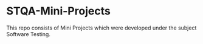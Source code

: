 # STQA-Mini-Projects
This repo consists of Mini Projects which were developed under the subject Software Testing.
